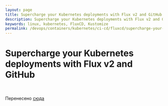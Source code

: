 ```yaml
---
layout: page
title: Supercharge your Kubernetes deployments with Flux v2 and GitHub
description: Supercharge your Kubernetes deployments with Flux v2 and GitHub
keywords: linux, kubernetes, FluxCD, Kustomize
permalink: /devops/containers/kubernetes/ci-cd/fluxcd/supercharge-your-kubernetes-deployments-with-flux-v2-and-github/
---
```


# Supercharge your Kubernetes deployments with Flux v2 and GitHub

<br/>

Перенесено [сюда](//gitops.ru/study/videos/containers/kubernetes/tools/ci-cd/fluxcd/supercharge-your-kubernetes-deployments-with-flux-v2-and-github/)
